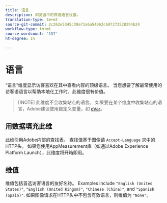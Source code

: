 ```yaml
---
title: 语言
description: 浏览器中的首选语言设置。
translation-type: tm+mt
source-git-commit: 2c262e5345c39a71a6a54062c607273528294b24
workflow-type: tm+mt
source-wordcount: '157'
ht-degree: 1%

---
```



# 语言

“语言”维度显示访客喜欢在其中查看内容的顶级语言。 当您想要了解最常使用的访客语语言以帮助本地化工作时，此维度很有价值。

> [!NOTE] 此维度不会收集站点的语言。 如果要在某个维度中收集站点的语言，Adobe建议使用自定义变量，如 [eVar](evar.md)。

## 用数据填充此维

此维引用Adobe内部的查找表。 查找值基于图像请 `Accept-Language` 求中的HTTP头。 如果您使用AppMeasurement库（如通过Adobe Experience Platform Launch），此维度将开箱即用。

## 维值

维值包括首选访客语言的友好名称。 Examples include `"English (United States)"`, `"English (United Kingom)"`, `"Chinese (China)"`, and `"Spanish (Spain)"`. 如果图像请求在HTTP头中不包含有效语言，则维值为 `"None"`。
